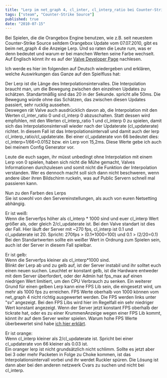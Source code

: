 ```yaml
---
title: "Lerp im net_graph 4, cl_inter, cl_interp_ratio bei Counter-Strike Source und anderen Orangebox Spielen"
tags: ["steam", "Counter-Strike Source"]
published: true
date: "2010-07-15"
---
```


Bei Spielen, die die Orangebox Engine benutzen, wie z.B. seit neuestem Counter-Strike Source seitdem Orangebox Update vom 07.07.2010, gibt es beim net_graph 4 die Anzeige Lerp. Und so raten die Leute rum, was er denn bedeutet und warum er bei manchen Werten seine Farbe wechselt. Auf Englisch könnt ihr es auf der [Valve Developer Page](http://developer.valvesoftware.com/wiki/TF2_Network_Graph) nachlesen.

Ich werde es hier im folgenden auf Deutsch wiedergeben und erklären, welche Auswirkungen das Ganze auf den Spielfluss hat:

Der Lerp ist die Länge des Interpolationsintervalles. Die Interpolation braucht man, um die Bewegung zwischen den einzelnen Updates zu schätzen. Standartmäßig sind das 20 in der Sekunde. spricht alle 50ms. Die Bewegung würde ohne das Schätzen, das zwischen diesen Updates passiert, sehr rucklig aussehen.  
Deswegen rät Valve auch ausdrücklich davon ab, die Interpolation mit den Werten cl_inter_ratio 0 und cl_interp 0 abzuschalten. Statt dessen wird empfohlen, mit den Werten cl_interp_ratio 1 und cl_interp 0 zu spielen, damit sich das Interpolationsintervall wieder nach der Updaterate (cl_updaterate) richtet. In diesem Fall ist das Interpolationsintervall und damit auch der lerp cl_interp_ratio/cl_updaterate. Bei einer cl_updaterate von 66 bedeutet dies: cl_interp=1/66=0.0152 bzw. ein Lerp von 15,2ms. Diese Werte gebe ich auch bei meinem Config Generator vor.  
  
Leute die euch sagen, ihr müsst unbedingt ohne Interpolation mit einem Lerp von 0 spielen, haben sich nicht die Mühe gemacht, Valves Informationen durchzulesen und somit nicht die Funktion der Interpolation verstanden. Wer es dennoch macht soll sich dann nicht beschweren, wenn andere über ihren Bildschirm ruckeln, was auf Public Servern schnell mal passieren kann.

Nun zu den Farben des Lerps  
Sie ist sowohl von den Servereinstellungen, als auch von euren Netsetting abhängig.

Er ist weiß:  
Wenn die Serverfps höher als cl_interp * 1000 sind und euer cl_interp Wert größer als, oder gleich 2/cl_updaterate ist. Bei den Valve standart ist dies der Fall. Hier läuft der Server mit ~270 fps, cl_interp ist 0.1 und cl_updaterate ist 20. Spricht: 270fps > (0.1\*1000=100) und 0.1 > (2/20=0.1)  
Bei den Standartwerten sollte ein weißer Wert in Ordnung zum Spielen sein, auch ist der Server in diesem Fall spielbar.

Er ist gelb:  
Wenn die Serverfps kleiner als cl_interp\*1000 sind.  
Blinkt der Lerp ab und zu gelb auf, ist der Server instabil und ihr solltet euch einen neuen suchen. Leuchtet er konstant gelb, ist die Hardware entweder mit dem Server überfordert, oder der Admin hat fps_max auf einen niedrigen Wert limitiert, um den CPU Verbrauch zu senken. Ein weiterer Grund für einen gelben Lerp kann eine FPS Lib sein, die eingesetzt wird, um mehr als 1000 fps zu erreichen. FPS Werte oberhalb von 1000 können vom net_graph 4 nicht richtig ausgewertet werden. Die FPS werden links unter "sv" angezeigt. Bei den FPS Libs wird hier im Regelfall ein sehr niedriger Wert konstant angezeigt. Wenn der Server jetzt konstant FPS oberhalb der tickrate hat, oder es zu einer KrummenAnzeige wegen einer FPS Lib kommt, könnt ihr auf dem Server weiter spielen. Warum hohe FPS Werte überbewertet sind habe [ich hier erklärt](/fps-tickrate-und-was-dahinter-steckt/).

Er ist orange:  
Wenn cl_interp kleiner als 2/cl_updaterate ist. Spricht bei einer cl_updaterate von 66 kleiner als 0.03 ist.  
Ein oranger lerp ist nicht grundsätzlich nicht schlimm. Sollte es jetzt aber bei 3 oder mehr Packeten in Folge zu Choke kommen, ist das Interpolationsintervall vorbei und ihr werdet Ruckler spüren. Die Lösung ist dann aber bei den anderen netzwerk Cvars zu suchen und nicht bei cl_interp.


